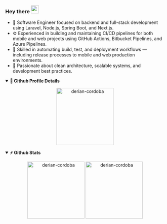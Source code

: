 ### Hey there <img src="https://media.giphy.com/media/hvRJCLFzcasrR4ia7z/giphy.gif" width="25px" height="25px">

- 🚀 Software Engineer focused on backend and full-stack development using Laravel, Node.js, Spring Boot, and Next.js.
- ⚙️ Experienced in building and maintaining CI/CD pipelines for both mobile and web projects using GitHub Actions, Bitbucket Pipelines, and Azure Pipelines.
- 🚢 Skilled in automating build, test, and deployment workflows — including release processes to mobile and web production environments.
- 🔧 Passionate about clean architecture, scalable systems, and development best practices.

<details open>
  <summary>
    <b>🔎 Github Profile Details</b>
  </summary>
  <p align="center">
    <img height="180em" src="https://github-profile-summary-cards.vercel.app/api/cards/profile-details?username=derian-cordoba&theme=github_dark" alt="derian-cordoba"/>
  </p>
</details>
  
<details open>
  <summary>
    <b>⚡ Github Stats</b>
  </summary>
  <p align="center">
    <img height="180em" src="https://github-readme-stats.vercel.app/api?username=derian-cordoba&hide_border=true&count_private=true&show_icons=true&theme=radical" alt="derian-cordoba"/>
    <img height="180em" src="https://github-readme-stats.vercel.app/api/top-langs?username=derian-cordoba&show_icons=true&locale=en&layout=compact&hide_border=true&theme=radical" alt="derian-cordoba"/>
  </p>
</details>